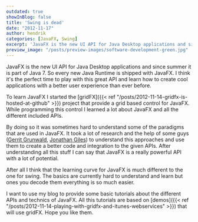 ```yaml
---
outdated: true
showInBlog: false
title: 'Swing is dead'
date: "2012-11-17"
author: hendrik
categories: [JavaFX, Swing]
excerpt: 'JavaFX is the new UI API for Java Desktop applications and since summer it is part of Java 7. In this post I share my thought about the new UI toolkit and what such move means for Swing development'
preview_image: "/posts/preview-images/software-development-green.jpg"
---
```

JavaFX is the new UI API for Java Desktop applications and since summer it is part of Java 7. So every new Java Runtime is shipped with JavaFX. I think it's the perfect time to play with this great API and learn how to create cool applications with a better user experience than ever before.

To learn JavaFX I started the [gridFX]({{< ref "/posts/2012-11-14-gridfx-is-hosted-at-github" >}}) project that provide a grid based control for JavaFX. While programming this control I learned a lot about JavaFX and all the different included APIs.

By doing so it was sometimes hard to understand some of the paradigms that are used in JavaFX. It took a lot of research and the help of some guys ([Gerrit Grunwald](http://harmoniccode.blogspot.de), [Jonathan Giles](http://jonathangiles.net)) to understand this approaches and use them to create a better code and integration to the given APIs. After understanding all this stuff I can say that JavaFX is a really powerful API with a lot of potential.

After all I think that the learning curve for JavaFX is much different to the one for swing. The basics are currently hard to understand and learn but ones you decode them everything is so much easier.

I want to use my blog to provide some basic tutorials about the different APIs and technics of JavaFX. All this tutorials are based on [demos]({{< ref "/posts/2012-11-14-playing-with-gridfx-and-itunes-webservices" >}}) that will use gridFX. Hope you like them.
